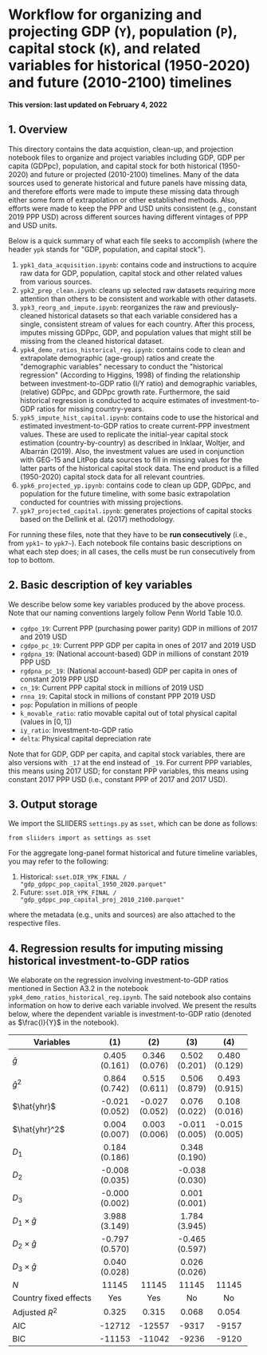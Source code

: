 # Workflow for organizing and projecting GDP (`Y`), population (`P`), capital stock (`K`), and related variables for historical (1950-2020) and future (2010-2100) timelines

**This version: last updated on February 4, 2022**

## 1. Overview

This directory contains the data acquistion, clean-up, and projection notebook files to organize and project variables including GDP, GDP per capita (GDPpc), population, and capital stock for both historical (1950-2020) and future or projected (2010-2100) timelines. Many of the data sources used to generate historical and future panels have missing data, and therefore efforts were made to impute these missing data through either some form of extrapolation or other established methods. Also, efforts were made to keep the PPP and USD units consistent (e.g., constant 2019 PPP USD) across different sources having different vintages of PPP and USD units.

Below is a quick summary of what each file seeks to accomplish (where the header `ypk` stands for "GDP, population, and capital stock").
1. `ypk1_data_acquisition.ipynb`: contains code and instructions to acquire raw data for GDP, population, capital stock and other related values from various sources.
2. `ypk2_prep_clean.ipynb`: cleans up selected raw datasets requiring more attention than others to be consistent and workable with other datasets.
3. `ypk3_reorg_and_impute.ipynb`: reorganizes the raw and previously-cleaned historical datasets so that each variable considered has a single, consistent stream of values for each country. After this process, imputes missing GDPpc, GDP, and population values that might still be missing from the cleaned historical dataset.
4. `ypk4_demo_ratios_historical_reg.ipynb`: contains code to clean and extrapolate demographic (age-group) ratios and create the "demographic variables" necessary to conduct the "historical regression" (According to Higgins, 1998) of finding the relationship between investment-to-GDP ratio (I/Y ratio) and demographic variables, (relative) GDPpc, and GDPpc growth rate. Furthermore, the said historical regression is conducted to acquire estimates of investment-to-GDP ratios for missing country-years.
5. `ypk5_impute_hist_capital.ipynb`: contains code to use the historical and estimated investment-to-GDP ratios to create current-PPP investment values. These are used to replicate the initial-year capital stock estimation (country-by-country) as described in Inklaar, Woltjer, and Albarrán (2019). Also, the investment values are used in conjunction with GEG-15 and LitPop data sources to fill in missing values for the latter parts of the historical capital stock data. The end product is a filled (1950-2020) capital stock data for all relevant countries.
6. `ypk6_projected_yp.ipynb`: contains code to clean up GDP, GDPpc, and population for the future timeline, with some basic extrapolation conducted for countries with missing projections.
7. `ypk7_projected_capital.ipynb`: generates projections of capital stocks based on the Dellink et al. (2017) methodology.

For running these files, note that they have to be **run consecutively** (i.e., from `ypk1~` to `ypk7~`). Each notebook file contains basic descriptions on what each step does; in all cases, the cells must be run consecutively from top to bottom.

## 2. Basic description of key variables

We describe below some key variables produced by the above process. Note that our naming conventions largely follow Penn World Table 10.0.
- `cgdpo_19`: Current PPP (purchasing power parity) GDP in millions of 2017 and 2019 USD 
- `cgdpo_pc_19`: Current PPP GDP per capita in ones of 2017 and 2019 USD
- `rgdpna_19`: (National account-based) GDP in millions of constant 2019 PPP USD
- `rgdpna_pc_19`: (National account-based) GDP per capita in ones of constant 2019 PPP USD
- `cn_19`: Current PPP capital stock in millions of 2019 USD
- `rnna_19`: Capital stock in millions of constant PPP 2019 USD
- `pop`: Population in millions of people
- `k_movable_ratio`: ratio movable capital out of total physical capital (values in $`[0, 1]`$)
- `iy_ratio`: Investment-to-GDP ratio
- `delta`: Physical capital depreciation rate

Note that for GDP, GDP per capita, and capital stock variables, there are also versions with `_17` at the end instead of `_19`. For current PPP variables, this means using 2017 USD; for constant PPP variables, this means using constant 2017 PPP USD (i.e., constant PPP of 2017 and 2017 USD).

## 3. Output storage

We import the SLIIDERS `settings.py` as `sset`, which can be done as follows:
```
from sliiders import as settings as sset
```
For the aggregate long-panel format historical and future timeline variables, you may refer to the following:
1. Historical: `sset.DIR_YPK_FINAL / "gdp_gdppc_pop_capital_1950_2020.parquet"`
2. Future: `sset.DIR_YPK_FINAL / "gdp_gdppc_pop_capital_proj_2010_2100.parquet"`

where the metadata (e.g., units and sources) are also attached to the respective files.

## 4. Regression results for imputing missing historical investment-to-GDP ratios

We elaborate on the regression involving investment-to-GDP ratios mentioned in Section A3.2 in the notebook `ypk4_demo_ratios_historical_reg.ipynb`. The said notebook also contains information on how to derive each variable involved. We present the results below, where the dependent variable is investment-to-GDP ratio (denoted as $`\frac{I}{Y}`$ in the notebook).

| Variables | (1) | (2) | (3) | (4) |
| ------ | :------: | :------: | :------: | :------: |
| $`\hat{g}`$ | 0.405 <br/> (0.161) | 0.346<br/>(0.076) | 0.502<br/>(0.201) | 0.480<br/>(0.129) |
| $`\hat{g}^2`$ | 0.864<br/>(0.742) | 0.515<br/>(0.611) | 0.506<br/>(0.879) | 0.493<br/>(0.915) |
| $`\hat{yhr}`$ | -0.021<br/>(0.052) | -0.027<br/>(0.052) | 0.076<br/>(0.022) | 0.108<br/>(0.016) |
| $`\hat{yhr}^2`$ | 0.004<br/>(0.007) | 0.003<br/>(0.006) | -0.011<br/>(0.005) | -0.015<br/>(0.005) |
| $`{D_1}`$ | 0.184<br/>(0.186) |  | 0.348<br/>(0.190) |  |
| $`{D_2}`$ | -0.008<br/>(0.035) |  | -0.038<br/>(0.030) |  |
| $`{D_3}`$ | -0.000<br/>(0.002) |  | 0.001<br/>(0.001) |  |
| $`D_1\times \hat{g}`$ | 3.988<br/>(3.149) |  | 1.784<br/>(3.945) |  |
| $`D_2\times \hat{g}`$ | -0.797<br/>(0.570) |  | -0.465<br/>(0.597) |  |
| $`D_3\times \hat{g}`$ | 0.040<br/>(0.028) |  | 0.026<br/>(0.026) |  |
| $`N`$ | 11145 | 11145 | 11145 | 11145 |
| Country fixed effects | Yes | Yes | No | No |
| Adjusted $`R^2`$ | 0.325 | 0.315 | 0.068 | 0.054 |
| AIC | -12712 | -12557 | -9317 | -9157 |
| BIC | -11153 | -11042 | -9236 | -9120 |
